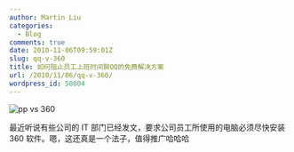 ```yaml
---
author: Martin Liu
categories:
  - Blog
comments: true
date: 2010-11-06T09:59:01Z
slug: qq-v-360
title: 如何阻止员工上班时间聊QQ的免费解决方案
url: /2010/11/06/qq-v-360/
wordpress_id: 50804
---
```


![pp vs 360](http://nj.jiaju.sina.com.cn/images/2010/1105/201011575322.jpg)

最近听说有些公司的 IT 部门已经发文，要求公司员工所使用的电脑必须尽快安装 360 软件。嗯，这还真是一个法子，值得推广哈哈哈
